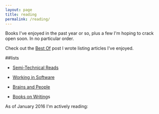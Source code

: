 ```yaml
---
layout: page
title: reading
permalink: /reading/
---
```


Books I've enjoyed in the past year or so, plus a few I'm hoping to crack open soon. In no particular order.

Check out the <a href="{{ site.baseurl }}/best_practices/2015/04/10/best-of/">Best Of</a> post I wrote listing articles I've enjoyed.

##lists

- <a href="{{ site.baseurl }}/reading/tech">Semi-Technical Reads</a>

- <a href="{{ site.baseurl }}/reading/software">Working in Software</a>

- <a href="{{ site.baseurl }}/reading/psych">Brains and People</a>

- <a href="{{ site.baseurl }}/reading/writing">Books on Writing</a>s

As of January 2016 I'm actively reading:



